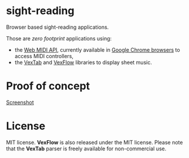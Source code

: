 # sight-reading
Browser based sight-reading applications.

Those are *zero footprint* applications using:
* the [Web MIDI API](http://www.w3.org/TR/webmidi/), currently available in [Google Chrome browsers](https://www.google.com/chrome/browser/desktop/) to access MIDI controllers,
* the [VexTab](http://www.vexflow.com/vextab/) and [VexFlow](http://www.vexflow.com/) libraries to display sheet music.

# Proof of concept
[Screenshot](https://raw.githubusercontent.com/romainbar/sight-reading/master/images/SightReading_ProofOfConcept.png)

# License
MIT license. **VexFlow** is also released under the MIT license. Please note that the **VexTab** parser is freely available for non-commercial use.


